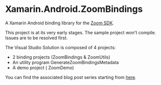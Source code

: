 # Xamarin.Android.ZoomBindings
A Xamarin Android binding library for the [Zoom SDK](https://github.com/zoom/zoom-sdk-android).

This project is at its very early stages.
The sample project won't compile.
Issues are to be resolved first.

The Visual Studio Solution is composed of 4 projects:
  - 2 binding projects (ZoomBindings & ZoomUtils)
  - An utility program GenerateZoomBindingsMetadata
  - A demo project ( ZoomDemo)

You can find the associated blog post series starting from [here](http://matrot.tech/2020/04/11/xamarin-android-bindings-part-1/).
